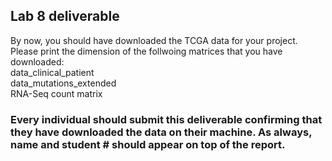 ## Lab 8 deliverable 

By now, you should have downloaded the TCGA data for your project. Please print the dimension of the follwoing matrices that you have downloaded:
<br />
data_clinical_patient
<br />
data_mutations_extended
<br />
RNA-Seq count matrix 
<br />

### Every individual should submit this deliverable confirming that they have downloaded the data on their machine. As always, name and student # should appear on top of the report.  
